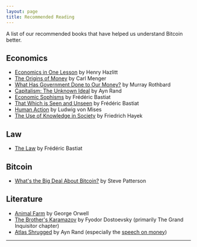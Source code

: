 ```yaml
---
layout: page
title: Recommended Reading
---
```


A list of our recommended books that have helped us understand Bitcoin better.

## Economics

- [Economics in One Lesson](https://amzn.to/2TZaLX0) by Henry Hazlitt
- [The Origins of Money](https://amzn.to/2NXoObC) by Carl Menger
- [What Has Government Done to Our Money?](https://amzn.to/37yKqTO) by Murray Rothbard
- [Capitalism: The Unknown Ideal](https://amzn.to/30VF02k) by Ayn Rand
- [Economic Sophisms](https://amzn.to/37s7LGF) by Frédéric Bastiat
- [That Which is Seen and Unseen](https://amzn.to/37s7LGF) by Frédéric Bastiat
- [Human Action](https://amzn.to/2voWSar) by Ludwig von Mises
- [The Use of Knowledge in Society](https://amzn.to/2TTNlSV) by Friedrich Hayek

## Law

- [The Law](https://amzn.to/2NZ9YBD) by Frédéric Bastiat

## Bitcoin

- [What's the Big Deal About Bitcoin?](https://amzn.to/37obDs2) by Steve Patterson

## Literature

- [Animal Farm](https://amzn.to/3aI3u3Q) by George Orwell
- [The Brother's Karamazov](https://amzn.to/3aJcG84) by Fyodor Dostoevsky (primarily The Grand Inquisitor chapter)
- [Atlas Shrugged](https://amzn.to/2RSIL4u) by Ayn Rand (especially the [speech on money](https://www.capitalismmagazine.com/2002/08/franciscos-money-speech/))


---
